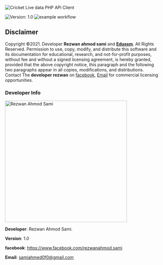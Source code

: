 ![Cricket Live data PHP APi Client](https://www.facebook.com/rezwanahmod.sami)

![Version: 1.0](https://www.facebook.com/rezwanahmod.sami)
![example workflow](https://github.com/<OWNER>/<REPOSITORY>/actions/workflows/<WORKFLOW_FILE>/badge.svg)

## Disclaimer

Copyright ©2021. Developer **Rezwan ahmod sami** and **[Edussm](https://www.facebook.com/edussm.inc)**. All Rights Reserved. Permission to use, copy, modify, and distribute this software and its documentation for educational, research, and not-for-profit purposes, without fee and without a signed licensing agreement, is hereby granted, provided that the above copyright notice, this paragraph and the following two paragraphs appear in all copies, modifications, and distributions. Contact The **developer rezwan** on [facebook](https://www.facebook.com/rezwanahmod.sami), [Email](samiahmed0f0@gmail.com)  for commercial licensing opportunities.


### Developer Info
 
 <img src="https://scontent.fdac116-1.fna.fbcdn.net/v/t1.6435-9/185647809_2893568537563966_4746285648963372175_n.jpg?_nc_cat=106&ccb=1-5&_nc_sid=174925&_nc_eui2=AeE7oJcGI61LlBFC-TC1Ku7ThCDpxxDvbW2EIOnHEO9tbaCJg8iu8-oDEI7o9E5J9llVxzZumDbHiWwJyItue6lU&_nc_ohc=CQPxULQ62CcAX_qDTjN&_nc_ht=scontent.fdac116-1.fna&oh=5cd0d01a14034e283064cf70e2157776&oe=615BDA48" alt="Rezwan Ahmod Sami" style="width:400px;"/>

 **Developer**: Rezwan Ahmod Sami.
 
 **Version**: 1.0
 
 **facebook**: https://www.facebook.com/rezwanahmod.sami
 
 **Email**: samiahmed0f0@gmail.com

